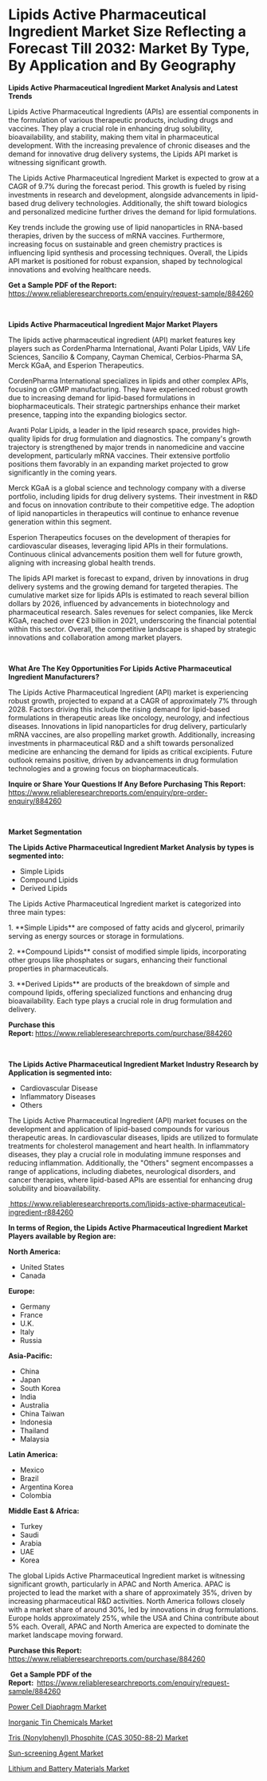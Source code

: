 <p><h1>Lipids Active Pharmaceutical Ingredient Market Size Reflecting a Forecast Till 2032: Market By Type, By Application and By Geography</h1></p><p><strong>Lipids Active Pharmaceutical Ingredient Market Analysis and Latest Trends</strong></p>
<p><p>Lipids Active Pharmaceutical Ingredients (APIs) are essential components in the formulation of various therapeutic products, including drugs and vaccines. They play a crucial role in enhancing drug solubility, bioavailability, and stability, making them vital in pharmaceutical development. With the increasing prevalence of chronic diseases and the demand for innovative drug delivery systems, the Lipids API market is witnessing significant growth.</p><p>The Lipids Active Pharmaceutical Ingredient Market is expected to grow at a CAGR of 9.7% during the forecast period. This growth is fueled by rising investments in research and development, alongside advancements in lipid-based drug delivery technologies. Additionally, the shift toward biologics and personalized medicine further drives the demand for lipid formulations. </p><p>Key trends include the growing use of lipid nanoparticles in RNA-based therapies, driven by the success of mRNA vaccines. Furthermore, increasing focus on sustainable and green chemistry practices is influencing lipid synthesis and processing techniques. Overall, the Lipids API market is positioned for robust expansion, shaped by technological innovations and evolving healthcare needs.</p></p>
<p><strong>Get a Sample PDF of the Report:&nbsp;</strong> <a href="https://www.reliableresearchreports.com/enquiry/request-sample/884260?utm_campaign=11&utm_medium=2&utm_source=Github&utm_content=ia&utm_term=01022025&utm_id=lipids-active-pharmaceutical-ingredient">https://www.reliableresearchreports.com/enquiry/request-sample/884260</a></p>
<p>&nbsp;</p>
<p><strong>Lipids Active Pharmaceutical Ingredient Major Market Players</strong></p>
<p><p>The lipids active pharmaceutical ingredient (API) market features key players such as CordenPharma International, Avanti Polar Lipids, VAV Life Sciences, Sancilio & Company, Cayman Chemical, Cerbios-Pharma SA, Merck KGaA, and Esperion Therapeutics. </p><p>CordenPharma International specializes in lipids and other complex APIs, focusing on cGMP manufacturing. They have experienced robust growth due to increasing demand for lipid-based formulations in biopharmaceuticals. Their strategic partnerships enhance their market presence, tapping into the expanding biologics sector. </p><p>Avanti Polar Lipids, a leader in the lipid research space, provides high-quality lipids for drug formulation and diagnostics. The company's growth trajectory is strengthened by major trends in nanomedicine and vaccine development, particularly mRNA vaccines. Their extensive portfolio positions them favorably in an expanding market projected to grow significantly in the coming years.</p><p>Merck KGaA is a global science and technology company with a diverse portfolio, including lipids for drug delivery systems. Their investment in R&D and focus on innovation contribute to their competitive edge. The adoption of lipid nanoparticles in therapeutics will continue to enhance revenue generation within this segment.</p><p>Esperion Therapeutics focuses on the development of therapies for cardiovascular diseases, leveraging lipid APIs in their formulations. Continuous clinical advancements position them well for future growth, aligning with increasing global health trends.</p><p>The lipids API market is forecast to expand, driven by innovations in drug delivery systems and the growing demand for targeted therapies. The cumulative market size for lipids APIs is estimated to reach several billion dollars by 2026, influenced by advancements in biotechnology and pharmaceutical research. Sales revenues for select companies, like Merck KGaA, reached over €23 billion in 2021, underscoring the financial potential within this sector. Overall, the competitive landscape is shaped by strategic innovations and collaboration among market players.</p></p>
<p>&nbsp;</p>
<p><strong>What Are The Key Opportunities For Lipids Active Pharmaceutical Ingredient Manufacturers?</strong></p>
<p><p>The Lipids Active Pharmaceutical Ingredient (API) market is experiencing robust growth, projected to expand at a CAGR of approximately 7% through 2028. Factors driving this include the rising demand for lipid-based formulations in therapeutic areas like oncology, neurology, and infectious diseases. Innovations in lipid nanoparticles for drug delivery, particularly mRNA vaccines, are also propelling market growth. Additionally, increasing investments in pharmaceutical R&D and a shift towards personalized medicine are enhancing the demand for lipids as critical excipients. Future outlook remains positive, driven by advancements in drug formulation technologies and a growing focus on biopharmaceuticals.</p></p>
<p><strong>Inquire or Share Your Questions If Any Before Purchasing This Report:</strong> <a href="https://www.reliableresearchreports.com/enquiry/pre-order-enquiry/884260?utm_campaign=11&utm_medium=2&utm_source=Github&utm_content=ia&utm_term=01022025&utm_id=lipids-active-pharmaceutical-ingredient">https://www.reliableresearchreports.com/enquiry/pre-order-enquiry/884260</a></p>
<p>&nbsp;</p>
<p><strong>Market Segmentation</strong></p>
<p><strong>The Lipids Active Pharmaceutical Ingredient Market Analysis by types is segmented into:</strong></p>
<p><ul><li>Simple Lipids</li><li>Compound Lipids</li><li>Derived Lipids</li></ul></p>
<p><p>The Lipids Active Pharmaceutical Ingredient market is categorized into three main types: </p><p>1. **Simple Lipids** are composed of fatty acids and glycerol, primarily serving as energy sources or storage in formulations. </p><p>2. **Compound Lipids** consist of modified simple lipids, incorporating other groups like phosphates or sugars, enhancing their functional properties in pharmaceuticals. </p><p>3. **Derived Lipids** are products of the breakdown of simple and compound lipids, offering specialized functions and enhancing drug bioavailability. Each type plays a crucial role in drug formulation and delivery.</p></p>
<p><strong>Purchase this Report:&nbsp;</strong><a href="https://www.reliableresearchreports.com/purchase/884260?utm_campaign=11&utm_medium=2&utm_source=Github&utm_content=ia&utm_term=01022025&utm_id=lipids-active-pharmaceutical-ingredient">https://www.reliableresearchreports.com/purchase/884260</a></p>
<p>&nbsp;</p>
<p><strong>The Lipids Active Pharmaceutical Ingredient Market Industry Research by Application is segmented into:</strong></p>
<p><ul><li>Cardiovascular Disease</li><li>Inflammatory Diseases</li><li>Others</li></ul></p>
<p><p>The Lipids Active Pharmaceutical Ingredient (API) market focuses on the development and application of lipid-based compounds for various therapeutic areas. In cardiovascular diseases, lipids are utilized to formulate treatments for cholesterol management and heart health. In inflammatory diseases, they play a crucial role in modulating immune responses and reducing inflammation. Additionally, the "Others" segment encompasses a range of applications, including diabetes, neurological disorders, and cancer therapies, where lipid-based APIs are essential for enhancing drug solubility and bioavailability.</p></p>
<p><a href="https://www.reliableresearchreports.com/lipids-active-pharmaceutical-ingredient-r884260?utm_campaign=11&utm_medium=2&utm_source=Github&utm_content=ia&utm_term=01022025&utm_id=lipids-active-pharmaceutical-ingredient">&nbsp;https://www.reliableresearchreports.com/lipids-active-pharmaceutical-ingredient-r884260</a></p>
<p><strong>In terms of Region, the Lipids Active Pharmaceutical Ingredient Market Players available by Region are:</strong></p>
<p>
    <p> <strong> North America: </strong>
        <ul>
            <li>United States</li>
            <li>Canada</li>
        </ul>
        </p> 
    <p> <strong> Europe: </strong>
        <ul>
            <li>Germany</li>
            <li>France</li>
            <li>U.K.</li>
            <li>Italy</li>
            <li>Russia</li>
        </ul>
        </p> 
    <p> <strong> Asia-Pacific: </strong>
        <ul>
            <li>China</li>
            <li>Japan</li>
            <li>South Korea</li>
            <li>India</li>
            <li>Australia</li>
            <li>China Taiwan</li>
            <li>Indonesia</li>
            <li>Thailand</li>
            <li>Malaysia</li>
        </ul>
        </p> 
    <p> <strong> Latin America: </strong>
        <ul>
            <li>Mexico</li>
            <li>Brazil</li>
            <li>Argentina Korea</li>
            <li>Colombia</li>
        </ul>
        </p> 
    <p> <strong> Middle East & Africa: </strong>
        <ul>
            <li>Turkey</li>
            <li>Saudi</li>
            <li>Arabia</li>
            <li>UAE</li>
            <li>Korea</li>
        </ul>
    </p>
    </p>
<p><p>The global Lipids Active Pharmaceutical Ingredient market is witnessing significant growth, particularly in APAC and North America. APAC is projected to lead the market with a share of approximately 35%, driven by increasing pharmaceutical R&D activities. North America follows closely with a market share of around 30%, led by innovations in drug formulations. Europe holds approximately 25%, while the USA and China contribute about 5% each. Overall, APAC and North America are expected to dominate the market landscape moving forward.</p></p>
<p><strong>Purchase this Report: </strong><a href="https://www.reliableresearchreports.com/purchase/884260?utm_campaign=11&utm_medium=2&utm_source=Github&utm_content=ia&utm_term=01022025&utm_id=lipids-active-pharmaceutical-ingredient">https://www.reliableresearchreports.com/purchase/884260</a></p>
<p>&nbsp;<strong>Get a Sample PDF of the Report:&nbsp;&nbsp;</strong><a href="https://www.reliableresearchreports.com/enquiry/request-sample/884260?utm_campaign=11&utm_medium=2&utm_source=Github&utm_content=ia&utm_term=01022025&utm_id=lipids-active-pharmaceutical-ingredient">https://www.reliableresearchreports.com/enquiry/request-sample/884260</a></p>
<p><strong></strong></p>
<p><p><a href="https://github.com/triattwood9919/Market-Research-Report-List-1/blob/main/power-cell-diaphragm-market.md?utm_campaign=11&utm_medium=2&utm_source=Github&utm_content=ia&utm_term=01022025&utm_id=lipids-active-pharmaceutical-ingredient">Power Cell Diaphragm Market</a></p><p><a href="https://github.com/abuugjetaj/Market-Research-Report-List-1/blob/main/inorganic-tin-chemicals-market.md?utm_campaign=11&utm_medium=2&utm_source=Github&utm_content=ia&utm_term=01022025&utm_id=lipids-active-pharmaceutical-ingredient">Inorganic Tin Chemicals Market</a></p><p><a href="https://github.com/tszkintruca/Market-Research-Report-List-1/blob/main/tris-nonylphenyl-phosphite-cas-3050-88-2-market.md?utm_campaign=11&utm_medium=2&utm_source=Github&utm_content=ia&utm_term=01022025&utm_id=lipids-active-pharmaceutical-ingredient">Tris (Nonylphenyl) Phosphite (CAS 3050-88-2) Market</a></p><p><a href="https://github.com/rabiumofer/Market-Research-Report-List-1/blob/main/sun-screening-agent-market.md?utm_campaign=11&utm_medium=2&utm_source=Github&utm_content=ia&utm_term=01022025&utm_id=lipids-active-pharmaceutical-ingredient">Sun-screening Agent Market</a></p><p><a href="https://github.com/schwminh2001101/Market-Research-Report-List-1/blob/main/lithium-and-battery-materials-market.md?utm_campaign=11&utm_medium=2&utm_source=Github&utm_content=ia&utm_term=01022025&utm_id=lipids-active-pharmaceutical-ingredient">Lithium and Battery Materials Market</a></p></p>